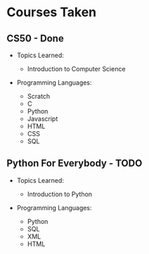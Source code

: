 # Courses Taken

## CS50 - Done

- Topics Learned:
  - Introduction to Computer Science

- Programming Languages:
  - Scratch
  - C
  - Python
  - Javascript
  - HTML
  - CSS
  - SQL

## Python For Everybody - TODO

- Topics Learned:
  - Introduction to Python

- Programming Languages:
  - Python
  - SQL
  - XML
  - HTML
